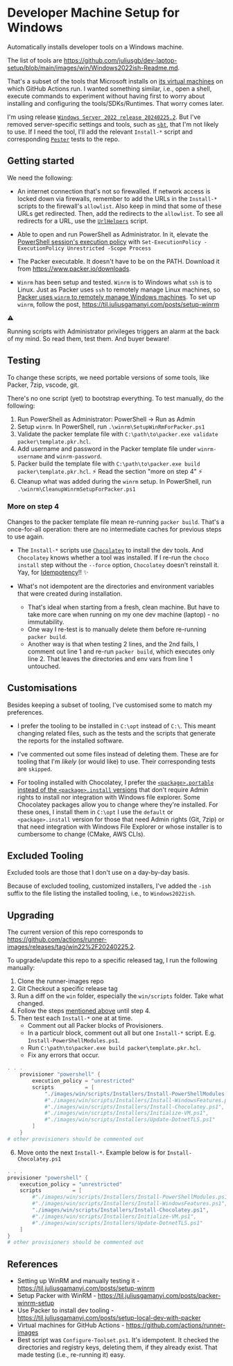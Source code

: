 # Developer Machine Setup for Windows

Automatically installs developer tools on a Windows machine.

The list of tools are <https://github.com/juliusgb/dev-laptop-setup/blob/main/images/win/Windows2022ish-Readme.md>.

That's a subset of the tools that Microsoft installs on [its virtual machines](https://github.com/actions/runner-images) on which GitHub Actions run.
I wanted something similar, i.e., open a shell, execute commands to experiment without having first to worry about installing and configuring the tools/SDKs/Runtimes. That worry comes later.

I'm using release [`Windows Server 2022 release 20240225.2`](https://github.com/actions/runner-images/releases/tag/win22%2F20240225.2).
But I've removed server-specific settings and tools, such as [`sbt`](https://www.scala-sbt.org/), that I'm not likely to use.
If I need the tool, I'll add the relevant `Install-*` script and corresponding [`Pester`](https://pester.dev/) tests to the repo.

## Getting started

We need the following:

- An internet connection that's not so firewalled.
If network access is locked down via firewalls, remember to add the URLs in the `Install-*` scripts to the firewall's `allowlist`.
Also keep in mind that some of these URLs get redirected. Then, add the redirects to the `allowlist`.
To see all redirects for a URL, use the [`UrlHelpers`](https://github.com/juliusgb/utils/blob/main/powershell/CustomHelperUtils/UrlHelpers.ps1) script.

- Able to open and run PowerShell as Administrator. In it, elevate the [PowerShell session's execution policy](https://docs.microsoft.com/en-us/powershell/module/microsoft.powershell.core/about/about_execution_policies?view=powershell-7.2) with `Set-ExecutionPolicy -ExecutionPolicy Unrestricted -Scope Process`
- The Packer executable. It doesn't have to be on the PATH. Download it from <https://www.packer.io/downloads>.

- `Winrm` has been setup and tested. `Winrm` is to Windows what `ssh` is to Linux.
Just as Packer uses `ssh` to remotely manage Linux machines, so [Packer uses `winrm` to remotely manage Windows machines](https://www.packer.io/docs/communicators/winrm).
To set up `winrm`, follow the post, <https://til.juliusgamanyi.com/posts/setup-winrm>


:warning:

Running scripts with Administrator privileges triggers an alarm at the back of my mind.
So read them, test them. And buyer beware!

## Testing

To change these scripts, we need portable versions of some tools, like Packer, 7zip, vscode, git.

There's no one script (yet) to bootstrap everything.
To test manually, do the following:

1. Run PowerShell as Administrator: PowerShell -> Run as Admin
2. Setup `winrm`. In PowerShell, run `.\winrm\SetupWinRmForPacker.ps1`
3. Validate the packer template file with `C:\path\to\packer.exe validate packer\template.pkr.hcl`.
4. Add username and password in the Packer template file under `winrm-username` and `winrm-password`.
5. Packer build the template file with `C:\path\to\packer.exe build packer\template.pkr.hcl`.
:zap: Read the section "more on step 4" :zap:
6. Cleanup what was added during the `winrm` setup. In PowerShell, run `.\winrm\CleanupWinrmSetupForPacker.ps1`

### More on step 4

Changes to the packer template file mean re-running `packer build`.
That's a once-for-all operation: there are no intermediate caches for previous steps to use again.

- The `Install-*` scripts use [`Chocolatey`](https://chocolatey.org/) to install the dev tools. And `Chocolatey` knows whether a tool was installed.
If I re-run the `choco install` step without the `--force` option, `Chocolatey` doesn't reinstall it.
Yay, for [Idempotency](https://en.wikipedia.org/wiki/Idempotence)!! :sparkles:

- What's not idempotent are the directories and environment variables that were created during installation.
    - That's ideal when starting from a fresh, clean machine. But have to take more care when running on my one dev
   machine (laptop) - no immutability.
    - One way I re-test is to manually delete them before re-running `packer build`.
    - Another way is that when testing 2 lines, and the 2nd fails, I comment out line 1 and re-run `packer build`,
   which executes only line 2. That leaves the directories and env vars from line 1 untouched.

## Customisations

Besides keeping a subset of tooling, I've customised some to match my preferences.

- I prefer the tooling to be installed in `C:\opt` instead of `C:\`.
This meant changing related files, such as the tests and the scripts that generate the reports for the installed software.

- I've commented out some files instead of deleting them.
These are for tooling that I'm _likely_ (or would like) to use.
Their corresponding tests are `skipped`.

- For tooling installed with Chocolatey, I prefer the [`<package>.portable` instead of the `<package>.install` versions](https://docs.chocolatey.org/en-us/faqs#what-distinction-does-chocolatey-make-between-an-installable-and-a-portable-application)
that don't require Admin rights to install nor integration with Windows file explorer.
Some Chocolatey packages allow you to change where they're installed. For these ones, I install them in `C:\opt`
I use the `default` or `<package>.install` version for those that need Admin rights (Git, 7zip) or that need integration with Windows File Explorer or whose installer is to cumbersome to change (CMake, AWS CLIs).

## Excluded Tooling

Excluded tools are those that I don't use on a day-by-day basis.

Because of excluded tooling, customized installers, I've added the `-ish` suffix to the file listing the installed tooling, i.e., to `Windows2022ish`.

## Upgrading

The current version of this repo corresponds to <https://github.com/actions/runner-images/releases/tag/win22%2F20240225.2>.

To upgrade/update this repo to a specific released tag, I run the following manually:

1. Clone the runner-images repo
2. Git Checkout a specific release tag
3. Run a diff on the `win` folder, especially the `win/scripts` folder. Take what changed.
4. Follow the steps [mentioned above](#testing) until step 4.
5. Then test each `Install-*` one at at time.
    - Comment out all Packer blocks of Provisioners.
    - In a particulr block, comment out all but one `Install-*` script. E.g. `Install-PowerShellModules.ps1`.
    - Run `C:\path\to\packer.exe build packer\template.pkr.hcl`.
    - Fix any errors that occur.

```powershell
. . .
    provisioner "powershell" {
        execution_policy = "unrestricted"
        scripts          = [
            "./images/win/scripts/Installers/Install-PowerShellModules.ps1",
            #"./images/win/scripts/Installers/Install-WindowsFeatures.ps1",
            #"./images/win/scripts/Installers/Install-Chocolatey.ps1",
            #"./images/win/scripts/Installers/Initialize-VM.ps1",
            #"./images/win/scripts/Installers/Update-DotnetTLS.ps1"
        ]
	}
# other provisioners should be commented out
```

6. Move onto the next `Install-*`. Example below is for `Install-Chocolatey.ps1`

```powershell
. . .
provisioner "powershell" {
    execution_policy = "unrestricted"
    scripts          = [
        #"./images/win/scripts/Installers/Install-PowerShellModules.ps1",
        #"./images/win/scripts/Installers/Install-WindowsFeatures.ps1",
        "./images/win/scripts/Installers/Install-Chocolatey.ps1",
        #"./images/win/scripts/Installers/Initialize-VM.ps1",
        #"./images/win/scripts/Installers/Update-DotnetTLS.ps1"
    ]
}
# other provisioners should be commented out
```

## References

- Setting up WinRM and manually testing it - <https://til.juliusgamanyi.com/posts/setup-winrm>
- Setup Packer with WinRM - <https://til.juliusgamanyi.com/posts/packer-winrm-setup>
- Use Packer to install dev tooling - <https://til.juliusgamanyi.com/posts/setup-local-dev-with-packer>
- Virtual machines for GitHub Actions - <https://github.com/actions/runner-images>
- Best script was `Configure-Toolset.ps1`. It's idempotent.
It checked the directories and registry keys, deleting them, if they already exist.
That made testing (i.e., re-running it) easy.
